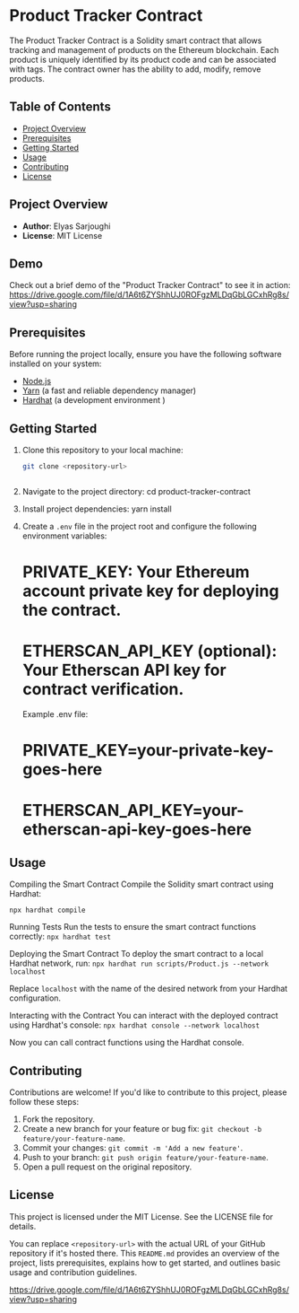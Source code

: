 # Product Tracker Contract

The Product Tracker Contract is a Solidity smart contract that allows tracking and management of products on the Ethereum blockchain. Each product is uniquely identified by its product code and can be associated with tags. The contract owner has the ability to add, modify, remove products.

## Table of Contents

- [Project Overview](#project-overview)
- [Prerequisites](#prerequisites)
- [Getting Started](#getting-started)
- [Usage](#usage)
- [Contributing](#contributing)
- [License](#license)

## Project Overview

- **Author**: Elyas Sarjoughi
- **License**: MIT License

## Demo
Check out a brief demo of the "Product Tracker Contract" to see it in action:
https://drive.google.com/file/d/1A6t6ZYShhUJ0ROFgzMLDqGbLGCxhRg8s/view?usp=sharing

## Prerequisites

Before running the project locally, ensure you have the following software installed on your system:

- [Node.js](https://nodejs.org/) 
- [Yarn](https://yarnpkg.com/) (a fast and reliable dependency manager)
- [Hardhat](https://hardhat.org/) (a development environment )

## Getting Started

1. Clone this repository to your local machine:

   ```bash
   git clone <repository-url>



1. Navigate to the project directory:
   cd product-tracker-contract

2. Install project dependencies:
   yarn install

3. Create a `.env` file in the project root and configure the following environment variables:

   # PRIVATE_KEY: Your Ethereum account private key for deploying the contract.
   # ETHERSCAN_API_KEY (optional): Your Etherscan API key for contract verification.
   Example .env file:
   # PRIVATE_KEY=your-private-key-goes-here
   # ETHERSCAN_API_KEY=your-etherscan-api-key-goes-here

## Usage
Compiling the Smart Contract
Compile the Solidity smart contract using Hardhat:

`npx hardhat compile`

Running Tests
Run the tests to ensure the smart contract functions correctly:
`npx hardhat test`

Deploying the Smart Contract
To deploy the smart contract to a local Hardhat network, run:
`npx hardhat run scripts/Product.js --network localhost`

Replace `localhost` with the name of the desired network from your Hardhat configuration.

Interacting with the Contract
You can interact with the deployed contract using Hardhat's console:
`npx hardhat console --network localhost`

Now you can call contract functions using the Hardhat console.

## Contributing
Contributions are welcome! If you'd like to contribute to this project, please follow these steps:
1. Fork the repository.
2. Create a new branch for your feature or bug fix: `git checkout -b feature/your-feature-name`.
3. Commit your changes: `git commit -m 'Add a new feature'`.
4. Push to your branch: `git push origin feature/your-feature-name`.
5. Open a pull request on the original repository.

## License
This project is licensed under the MIT License. See the LICENSE file for details.
   
You can replace `<repository-url>` with the actual URL of your GitHub repository if it's hosted there. This `README.md` provides an overview of the project, lists prerequisites, explains how to get started, and outlines basic usage and contribution guidelines.

https://drive.google.com/file/d/1A6t6ZYShhUJ0ROFgzMLDqGbLGCxhRg8s/view?usp=sharing








